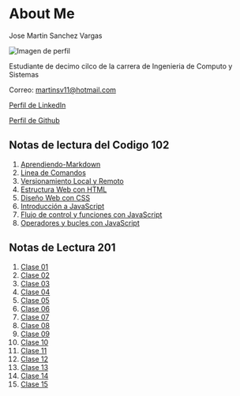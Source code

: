 # About Me
Jose Martin Sanchez Vargas

![Imagen de perfil](https://avatars.githubusercontent.com/u/42150007?v=4)

Estudiante de decimo cilco de la carrera de Ingenieria de Computo y Sistemas

Correo: martinsv11@hotmail.com

[Perfil de LinkedIn](https://www.linkedin.com/)

[Perfil de Github](https://github.com/Josesv20)


## Notas de lectura del Codigo 102
1. [Aprendiendo-Markdown](/102/Aprendiendo-Markdown.md)
2. [Linea de Comandos](/102/read02.md)
3. [Versionamiento Local y Remoto](/102/read03.md)
4. [Estructura Web con HTML](/102/read04.md)
5. [Diseño Web con CSS](/102/read05.md)
6. [Introducción a JavaScript](/102/read06.md)
7. [Flujo de control y funciones con JavaScript](/102/read07.md)
8. [Operadores y bucles con JavaScript](/102/read08.md)

## Notas de Lectura 201
1. [Clase 01](/201/read01.md)
2. [Clase 02](/201/read02.md)
3. [Clase 03](/201/read03.md)
4. [Clase 04](/201/read04.md)
5. [Clase 05](/201/read05.md)
6. [Clase 06](/201/read06.md)
7. [Clase 07](/201/read07.md)
8. [Clase 08](/201/read08.md)
9. [Clase 09](/201/read09.md)
10. [Clase 10](/201/read10.md)
11. [Clase 11](/201/read11.md)
12. [Clase 12](/201/read12.md)
13. [Clase 13](/201/read13.md)
14. [Clase 14](/201/read14.md)
15. [Clase 15](/201/read15.md)